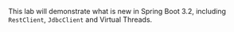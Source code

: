 This lab will demonstrate what is new in Spring Boot 3.2, including `RestClient`, `JdbcClient` and Virtual Threads.
